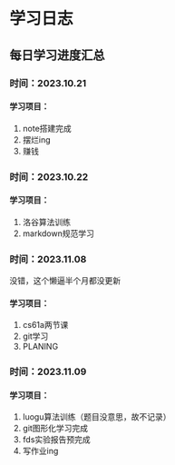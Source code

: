 # 学习日志

## 每日学习进度汇总
### 时间：**2023.10.21**
#### 学习项目：
1. note搭建完成
2. 摆烂ing 
3. 赚钱
### 时间：**2023.10.22**
#### 学习项目：
1. 洛谷算法训练
2. markdown规范学习
### 时间：**2023.11.08**
没错，这个懒逼半个月都没更新
#### 学习项目：
1. cs61a两节课
2. git学习
3. PLANING
   
### 时间：**2023.11.09**
#### 学习项目：
1. luogu算法训练（题目没意思，故不记录）
2. git图形化学习完成
3. fds实验报告预完成
4. 写作业ing
